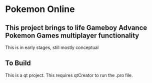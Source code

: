 # Pokemon Online

## This project brings to life Gameboy Advance Pokemon Games multiplayer functionality

This is in early stages, still mostly conceptual

## To Build
This is a qt project. This requires qtCreator to run the .pro file.
